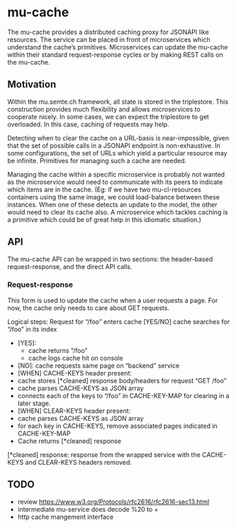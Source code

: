 mu-cache
================

The mu-cache provides a distributed caching proxy for JSONAPI like resources.  The service can be placed in front of microservices which understand the cache’s primitives.  Microservices can update the mu-cache within their standard request-response cycles or by making REST calls on the mu-cache.

Motivation
----------
Within the mu.semte.ch framework, all state is stored in the triplestore.  This construction provides much flexibility and allows microservices to cooperate nicely.  In some cases, we can expect the triplestore to get overloaded.  In this case, caching of requests may help.

Detecting when to clear the cache on a URL-basis is near-impossible, given that the set of possible calls in a JSONAPI endpoint is non-exhaustive.  In some configurations, the set of URLs which yield a particular resource may be infinite.  Primitives for managing such a cache are needed.

Managing the cache within a specific microservice is probably not wanted as the microservice would need to communicate with its peers to indicate which items are in the cache.  (Eg: if we have two mu-cl-resources containers using the same image, we could load-balance between these instances.  When one of these detects an update to the model, the other would need to clear its cache also.  A microservice which tackles caching is a primitive which could be of great help in this idiomatic situation.)


API
---
The mu-cache API can be wrapped in two sections: the header-based request-response, and the direct API calls.

### Request-response
This form is used to update the cache when a user requests a page.  For now, the cache only needs to care about GET requests.

Logical steps:
Request for “/foo” enters cache
[YES/NO] cache searches for “/foo” in its index
 - [YES]: 
   - cache returns “/foo”
   - cache logs cache hit on console
 - [NO]: cache requests same page on “backend” service
 - [WHEN] CACHE-KEYS header present: 
  - cache stores [*cleaned] response body/headers for request “GET /foo”
  - cache parses CACHE-KEYS as JSON array
  - connects each of the keys to “/foo” in CACHE-KEY-MAP for clearing in a later stage.
 - [WHEN] CLEAR-KEYS header present: 
  - cache parses CACHE-KEYS as JSON array
  - for each key in CACHE-KEYS, remove associated pages indicated in CACHE-KEY-MAP
- Cache returns [*cleaned] response

[*cleaned] response: response from the wrapped service with the CACHE-KEYS and CLEAR-KEYS headers removed.

TODO
----
- review https://www.w3.org/Protocols/rfc2616/rfc2616-sec13.html
- intermediate mu-service does decode %20 to +
- http cache mangement interface


